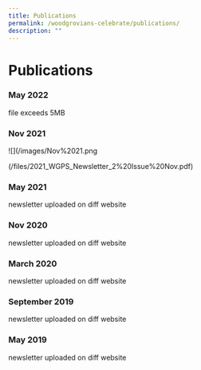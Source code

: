 ```yaml
---
title: Publications
permalink: /woodgrovians-celebrate/publications/
description: ""
---
```

# **Publications**

### May 2022

file exceeds 5MB

### Nov 2021
![](/images/Nov%2021.png

(/files/2021_WGPS_Newsletter_2%20Issue%20Nov.pdf)

### May 2021

newsletter uploaded on diff website

### Nov 2020

newsletter uploaded on diff website

### March 2020

newsletter uploaded on diff website

### September 2019

newsletter uploaded on diff website

### May 2019

newsletter uploaded on diff website